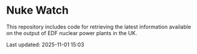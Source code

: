 # Nuke Watch

This repository includes code for retrieving the latest information available on the output of EDF nuclear power plants in the UK.

Last updated: 2025-11-01 15:03